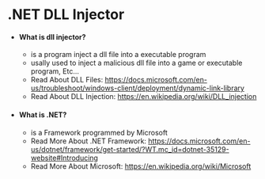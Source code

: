 # .NET DLL Injector

* #### What is dll injector?
  * is a program inject a dll file into a executable program
  * usally used to inject a malicious dll file into a game or executable program, Etc...
  * Read About DLL Files: https://docs.microsoft.com/en-us/troubleshoot/windows-client/deployment/dynamic-link-library
  * Read About DLL Injection: https://en.wikipedia.org/wiki/DLL_injection

* #### What is .NET?
  * is a Framework programmed by Microsoft
  * Read More About .NET Framework: https://docs.microsoft.com/en-us/dotnet/framework/get-started/?WT.mc_id=dotnet-35129-website#Introducing
  * Read More About Microsoft: https://en.wikipedia.org/wiki/Microsoft
